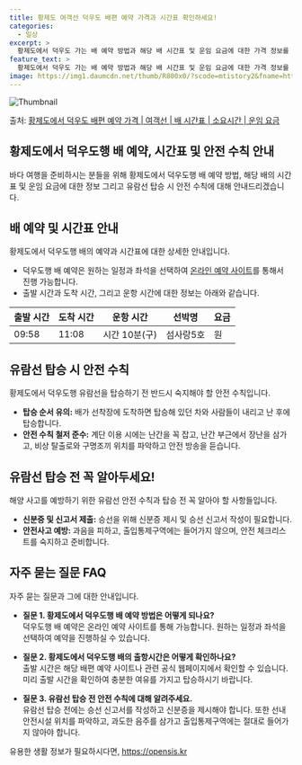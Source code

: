 ```yaml
---
title: 황제도 여객선 덕우도 배편 예약 가격과 시간표 확인하세요!
categories:
  - 일상
excerpt: >
  황제도에서 덕우도 가는 배 예약 방법과 해당 배 시간표 및 운임 요금에 대한 가격 정보를 안내 드리겠습니다. 안전하고 재밋는 덕우도행 여행을 위해 아래 정보 참고하시기 바랍니다. 덕우도행 배편 예약하기 👈 클릭황제도에서 덕우도행 배 시간표출발 시간도착 시간소요 시간선박명요금09:5811:081시간 10분(구)섬사랑5호.원덕우도행 배편 예약하기 👈 클릭황제도에서 덕우도행 여객선 탑승 시 이용수칙황제도에서 덕우도행 배 출항시간을 확인하고 충분한 여유시간을 가지도록 합니다. 선박에 탑승하기 전, 안전수칙을 숙지하고 준비합니다. 중요한 내용:탑승 순서 유의: 배가 선착장에 도착하면 탑승해 있던 차와 사람들이 내리고 난 후에 탑승합니다.안전 수칙 철저 준수: 계단 이용 시에는 난간을 꼭 잡고, 난간 부근에서 장난..
feature_text: >
  황제도에서 덕우도 가는 배 예약 방법과 해당 배 시간표 및 운임 요금에 대한 가격 정보를 안내 드리겠습니다. 안전하고 재밋는 덕우도행 여행을 위해 아래 정보 참고하시기 바랍니다. 덕우도행 배편 예약하기 👈 클릭황제도에서 덕우도행 배 시간표출발 시간도착 시간소요 시간선박명요금09:5811:081시간 10분(구)섬사랑5호.원덕우도행 배편 예약하기 👈 클릭황제도에서 덕우도행 여객선 탑승 시 이용수칙황제도에서 덕우도행 배 출항시간을 확인하고 충분한 여유시간을 가지도록 합니다. 선박에 탑승하기 전, 안전수칙을 숙지하고 준비합니다. 중요한 내용:탑승 순서 유의: 배가 선착장에 도착하면 탑승해 있던 차와 사람들이 내리고 난 후에 탑승합니다.안전 수칙 철저 준수: 계단 이용 시에는 난간을 꼭 잡고, 난간 부근에서 장난..
image: https://img1.daumcdn.net/thumb/R800x0/?scode=mtistory2&fname=https%3A%2F%2Fblog.kakaocdn.net%2Fdn%2Fn6qeL%2FbtsHDARYc3s%2FBRCCVZ1lBZpQLTeB7mJMS1%2Fimg.webp
---
```


![Thumbnail](https://img1.daumcdn.net/thumb/R800x0/?scode=mtistory2&fname=https%3A%2F%2Fblog.kakaocdn.net%2Fdn%2Fn6qeL%2FbtsHDARYc3s%2FBRCCVZ1lBZpQLTeB7mJMS1%2Fimg.webp)

<p>출처: <a href="https://opensis.kr/entry/%ED%99%A9%EC%A0%9C%EB%8F%84%EC%97%90%EC%84%9C-%EB%8D%95%EC%9A%B0%EB%8F%84-%EB%B0%B0%ED%8E%B8-%EC%98%88%EC%95%BD-%EA%B0%80%EA%B2%A9-%EC%97%AC%EA%B0%9D%EC%84%A0-%EB%B0%B0-%EC%8B%9C%EA%B0%84%ED%91%9C-%EC%86%8C%EC%9A%94%EC%8B%9C%EA%B0%84-%EC%9A%B4%EC%9E%84-%EC%9A%94%EA%B8%88" rel="dofollow">황제도에서 덕우도 배편 예약 가격 | 여객선 | 배 시간표 | 소요시간 | 운임 요금</a> </p>

## 황제도에서 덕우도행 배 예약, 시간표 및 안전 수칙 안내



바다 여행을 준비하시는 분들을 위해 황제도에서 덕우도행 배 예약 방법, 해당 배의 시간표 및 운임 요금에 대한 정보 그리고 유람선 탑승 시
안전 수칙에 대해 안내드리겠습니다.



## 배 예약 및 시간표 안내

황제도에서 덕우도행 배의 예약과 시간표에 대한 상세한 안내입니다.

  * 덕우도행 배 예약은 원하는 일정과 좌석을 선택하여 [온라인 예약 사이트](예약링크)를 통해서 진행 가능합니다.
  * 출발 시간과 도착 시간, 그리고 운항 시간에 대한 정보는 아래와 같습니다.

**출발 시간** | **도착 시간** | **운항 시간** | **선박명** | **요금**  
---|---|---|---|---  
09:58 | 11:08 | 시간 10분(구) | 섬사랑5호 | 원  
  


## 유람선 탑승 시 안전 수칙

황제도에서 덕우도행 유람선을 탑승하기 전 반드시 숙지해야 할 안전 수칙입니다.

  * **탑승 순서 유의:** 배가 선착장에 도착하면 탑승해 있던 차와 사람들이 내리고 난 후에 탑승합니다.
  * **안전 수칙 철저 준수:** 계단 이용 시에는 난간을 꼭 잡고, 난간 부근에서 장난을 삼가고, 비상 탈출로와 구명조끼 위치를 파악하고 안전 방송을 듣습니다.



## 유람선 탑승 전 꼭 알아두세요!

해양 사고를 예방하기 위한 유람선 안전 수칙과 탑승 전 꼭 알아야 할 사항들입니다.

  * **신분증 및 신고서 제출:** 승선을 위해 신분증 제시 및 승선 신고서 작성이 필요합니다.
  * **안전사고 예방:** 과음을 피하고, 출입통제구역에는 들어가지 않으며, 안전 체크리스트를 숙지하고 준비합니다.



## 자주 묻는 질문 FAQ

자주 묻는 질문과 그에 대한 안내입니다.

  * **질문 1. 황제도에서 덕우도행 배 예약 방법은 어떻게 되나요?**  
덕우도행 배 예약은 온라인 예약 사이트를 통해 가능합니다. 원하는 일정과 좌석을 선택하여 예약을 진행하실 수 있습니다.

  * **질문 2. 황제도에서 덕우도행 배의 출항시간은 어떻게 확인하나요?**  
출발 시간은 해당 배편 예약 사이트나 관련 공식 웹페이지에서 확인할 수 있습니다. 미리 출발 시간을 확인하여 충분한 여유를 가지고 탑승하시기
바랍니다.

  * **질문 3. 유람선 탑승 전 안전 수칙에 대해 알려주세요.**  
유람선 탑승 전에는 승선 신고서를 작성하고 신분증을 제시해야 합니다. 또한 선내 안전시설 위치를 파악하고, 과도한 음주를 삼가고
출입통제구역에는 절대로 들어가지 않아야 합니다.



 

유용한 생활 정보가 필요하시다면, <a href="https://opensis.kr" rel="dofollow">https://opensis.kr</a>


